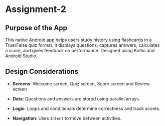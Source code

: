 # Assignment-2
## Purpose of the App 

This native Android app helps users study history using flashcards in a True/False quiz format. It displays questions, captures answers, calculates a score, and gives feedback on performance. Designed using Kotlin and Android Studio. 

 

## Design Considerations 

- **Screens**: Welcome screen, Quiz screen, Score screen and Review screen

- **Data**: Questions and answers are stored using parallel arrays. 

- **Logic**: Loops and conditionals determine correctness and track scores. 

- **Navigation**: Uses `Intent` to move between activities. 
